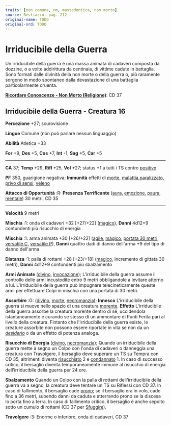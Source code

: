 ```yaml
---
traits: [non comune, nm, mastodontica, non morto]
source: Bestiario, pag. 212
original-name: TODO
original-srd: TODO
---
```


# Irriducibile della Guerra

Un irriducibile della guerra è una massa animata di cadaveri composta da
dozzine, o a volte addirittura da centinaia, di vittime cadute in battaglia.
Sono formati dalle divinità della non morte o della guerra o, più raramente
sorgono in modo spontaneo dalla devastazione di una battaglia particolarmente
cruenta.

**[Ricordare Conoscenze - Non Morto (Religione)](/azioni/abilita/ricordare-conoscenze)**:
CD 37

## Irriducibile della Guerra - Creatura 16

**Percezione** +27; scurovisione

**Lingue** Comune (non può parlare nessun linguaggio)

**Abilità** Atletica +33

**For** +9, **Des** +5, **Cos** +7, **Int** -1, **Sag** +5, **Car** +5

---

**CA** 37; **Temp** +29, **Rifl** +25, **Vol** +27; status +1 a tutti i TS
contro [positivo](/tratti/positivo)

**PF** 350, guarigione negativa; **Immunità** effetti di [morte](/tratti/morte),
[malattia](/tratti/malattia),[paralizzato](/condizioni/paralizzato),
[privo di sensi](/condizioni/privo-di-sensi), [veleno](/tratti/veleno)

**Attacco di Opportunità** :R: **Presenza Terrificante** ([aura](/tratti/aura),
[emozione](/tratti/emozione), [paura](/tratti/paura),
[mentale](/tratti/mentale)) 30 metri, CD 35

---

**Velocità** 9 metri

**Mischia** :1: onda di cadaveri +32 \[+27/+22] ([magico](/tratti/magico)),
**Danni** 4d12+9 contundenti più risucchio di energia

**Mischia** :1: arma animata +30 \[+26/+22] ([agile](/tratti/agile),
[magico](/tratti/magico), [portata 30 metri](/tratti/portata),
[versatile C](/tratti/versatile), [versatile P](/tratti/versatile)), **Danni**
quattro dadi di danno dell'arma +9 del tipo di danno dell'arma

**Distanza** :1: palla di rottami +28 \[+23/+18] ([magico](/tratti/magico),
incremento di gittata 30 metri), **Danni** 4d12+9 contundenti più sbalzamento

**Armi Animate** ([divino](/tratti/divino), [invocazione](/tratti/invocazione));
L'irriducibile della guerra assume il controllo delle armi incustodite entro 9
metri obbligandole a levitare attorno a lui. L'irriducibile della guerra può
impugnare telecineticamente queste armi per effettuare Colpi in mischia con una
portata di 30 metri.

**Assorbire** :G: ([divino](/tratti/divino), [morte](/tratti/morte),
[necromanzia](/tratti/necromanzia)); **Innesco** L'irriducibile della guerra si
muove nello spazio di una creatura [morente](/condizioni/morente). **Effetto**
L'irriducibile della guerra assorbe la creatura morente dentro di sé,
uccidendola istantaneamente e curando se stesso di un ammontare di Punti Ferita
pari al livello della creatura. Fintanto che l'irriducibile della guerra esiste,
le creature assorbite non possono essere riportate in vita se non da un
_[desiderio](/incantesimi/desiderio)_ o da un effetto di potenza analoga.

**Risucchio di Energia** ([divino](/tratti/divino),
[necromanzia](/tratti/necromanzia)); Quando un irriducibile della guerra mette a
segno un Colpo con l'onda di cadaveri o danneggia una creatura con Travolgere,
il bersaglio deve superare un TS su Tempra con CD 35, altrimenti diventa
[risucchiato](/condizioni/risucchiato) 2 e
[condannato](/condizioni/condannato) 1. ln caso di successo critico, il
bersaglio diventa temporaneamente immune al risucchio di energia
dell'irriducibile della guerra per 24 ore.

**Sbalzamento** Quando un Colpo con la palla di rottami dell'irriducibile della
guerra va a segno, la creatura deve tentare un TS su Riflessi con CD 37. ln caso
di fallimento, il bersaglio cade [prono](/condizioni/prono); se il bersaglio era
in volo, cade fino a 36 metri, subendo danni da caduta e atterrando prono se la
discesa lo porta fino a terra. ln caso di fallimento critico, il bersaglio è
anche sepolto sotto un cumulo di rottami (CD 37 per
[Sfuggire](/azioni/sfuggire)).

**Travolgere** :3: Enorme o inferiore, onda di cadaveri, CD 37
